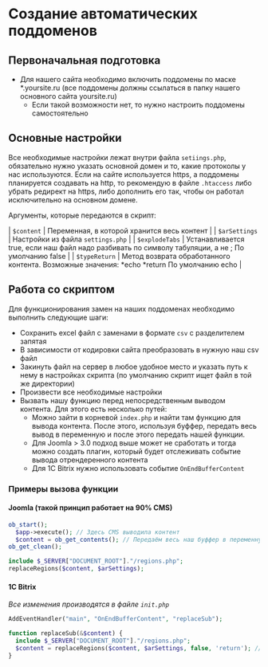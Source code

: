 # Создание автоматических поддоменов

## Первоначальная подготовка
* Для нашего сайта необходимо включить поддомены по маске *.yoursite.ru (все поддомены должны ссылаться в папку нашего основного сайта yoursite.ru)
  * Если такой возможности нет, то нужно настроить поддомены самостоятельно

## Основные настройки
Все необходимые настройки лежат внутри файла `setiings.php`, обязательно нужно указать основной домен и то, какие протоколы у нас используются. Если на сайте используется https, а поддомены планируется создавать на http, то рекомендую в файле `.htaccess` либо убрать редирект на https, либо дополнить его так, чтобы он работал исключительно на основном домене.

Аргументы, которые передаются в скрипт:

| `$content`     | Переменная, в которой хранится весь контент                                                         |
| `$arSettings`  | Настройки из файла `settings.php`                                                                     |
| `$explodeTabs` | Устанавливается true, если наш файл надо разбивать по символу табуляции, а не ;  По умолчанию false |
| `$typeReturn`  | Метод возврата обработанного контента. Возможные значения: *echo *return  По умолчанию echo         |


## Работа со скриптом
Для функционирования замен на наших поддоменах необходимо выполнить следующие шаги:
* Сохранить excel файл с заменами в формате `csv` с разделителем запятая
* В зависимости от кодировки сайта преобразовать в нужную наш csv файл
* Закинуть файл на сервер в любое удобное место и указать путь к нему в настройках скрипта (по умолчанию скрипт ищет файл в той же директории)
* Произвести все необходимые настройки
* Вызвать нашу функцию перед непосредственным выводом контента. Для этого есть несколько путей:
  * Можно зайти в корневой `index.php` и найти там функцию для вывода контента. После этого, используя буффер, передать весь вывод в переменную и после этого передать нашей функции.
  * Для Joomla > 3.0 подход выше может не сработать и тогда можно создать плагин, который будет отслеживать событие вывода отрендеренного контента
  * Для 1C Bitrix нужно использовать событие `OnEndBufferContent`

### Примеры вызова функции

#### Joomla (такой принцип работает на 90% CMS)

```php
ob_start();
  $app->execute(); // Здесь CMS выводила контент
  $content = ob_get_contents(); // Передаём весь наш буффер в переменную
ob_get_clean(); 

include $_SERVER["DOCUMENT_ROOT"]."/regions.php";
replaceRegions($content, $arSettings);
```

#### 1C Bitrix
_Все изменения производятся в файле `init.php`_
```php
AddEventHandler("main", "OnEndBufferContent", "replaceSub");

function replaceSub(&$content) {
  include $_SERVER["DOCUMENT_ROOT"]."/regions.php";
  $content = replaceRegions($content, $arSettings, false, 'return'); // Для 1C Bitrix нужно возвращать контент, а не выводить, поэтому вторым параметром стоит return
}
```
